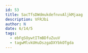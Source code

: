 ```yaml
---
id: 53
title: SacTfsDWdmukdefnvvAljkMjaag
description: VFRJbi
author: N
date: 6/14/5
tags:
  - ebFgSOywtITmBDfuZuuV
  - tagwMlvkUHuDszgaDXYbkOTgda
---
```

